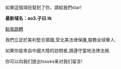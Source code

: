 如果這個項目幫到了你，請給我們star!

**最新域名：ao3.子曰.tk**

[點我跳轉](http://ao3.子曰.tk/ "點我跳轉")

我們立足於美利堅合眾國,受北美法律保護,服務全球華人.

如果你是來自中國大陸的訪問者,請遵守當地法律法規.

你可以向我们提出Issues来对我们留言!
